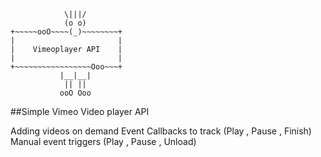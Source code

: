            	    \|||/
	            (o o)
	+~~~~~ooO~~~~(_)~~~~~~~~+
	|                     	|
	|    Vimeoplayer API 	|
	|   					|
	+~~~~~~~~~~~~~~~~~Ooo~~~+
	           |__|__|
	            || ||
	           ooO Ooo

##Simple Vimeo Video player API

Adding videos on demand
Event Callbacks to track (Play , Pause , Finish)
Manual event triggers (Play , Pause , Unload)
